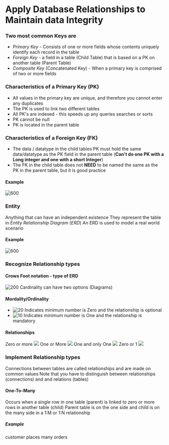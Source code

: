 # Apply Database Relationships to Maintain data Integrity
### Two most common Keys are
- *Primary Key* - Consists of one or more fields whose contents uniquely identify each record in the table
- *Foreign Key* - a field in a table (Child Table) that is based on a PK on another table (Parent Table)
- *Composite Key* (Concatenated Key) - When a primary key is comprised of two or more fields
### Characteristics of a Primary Key (PK)
- All values in the primary key are unique, and therefore you cannot enter any duplicates
- The PK is used to link two different tables
- All PK's are indexed - this speeds up any queries searches or sorts
- PK cannot be null
- PK is located in the parent table
### Characteristics of a Foreign Key (FK)
- The data / datatype in the child tables PK must hold the same data/datatype as the PK field in the parent table (**Can't do one PK with a Long integer and one with a short Integer**)
- The FK in the child table does not **NEED** to be named the same as the PK in the parent table, but it is good practice
#### Example
![600](Pasted%20image%2020240115092320.png)
### Entity
Anything that can have an independent existence
They represent the table in *Entity Relationship Diagram* (*ERD*)
An ERD is used to model a real world scenario
#### Example
![600](Pasted%20image%2020240115092658.png)
### Recognize Relationship types
#### Crows Foot notation - type of ERD
![200](Pasted%20image%2020240115093346.png)
Cardinality can have two options (Diagrams)
#### Mordality/Ordinality
- ![20](Pasted%20image%2020240115093621.png) Indicates minimum number is Zero and the relationship is optional
- ![10](Pasted%20image%2020240115093651.png) Indicates minimum number is One and the relationship is mandatory
#### Relationships
Zero or more ![](Pasted%20image%2020240115093803.png)
One or More ![](Pasted%20image%2020240115093817.png)
One and only One ![](Pasted%20image%2020240115093923.png)
Zero or 1 ![](Pasted%20image%2020240115093839.png)
### Implement Relationship types
Connections between tables are called relationships and are made on common values
Note that you have to distinguish between relationships (connections) and and relations (tables)
#### One-To-Many
Occurs when a single row in one table (parent) is linked to zero or more rows in another table (child)
Parent table is on the one side and child is on the many side in a 1:M or 1:N relationship
##### Example
customer places many orders